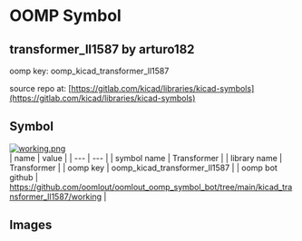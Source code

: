 # OOMP Symbol  
## transformer_ll1587  by arturo182  
  
oomp key: oomp_kicad_transformer_ll1587  
  
source repo at: [https://gitlab.com/kicad/libraries/kicad-symbols](https://gitlab.com/kicad/libraries/kicad-symbols)  
## Symbol  
  
[![working.png](working_600.png)](working.png)  
| name | value | 
| --- | --- | 
| symbol name | Transformer | 
| library name | Transformer | 
| oomp key | oomp_kicad_transformer_ll1587 | 
| oomp bot github | https://github.com/oomlout/oomlout_oomp_symbol_bot/tree/main/kicad_transformer_ll1587/working | 
## Images  
